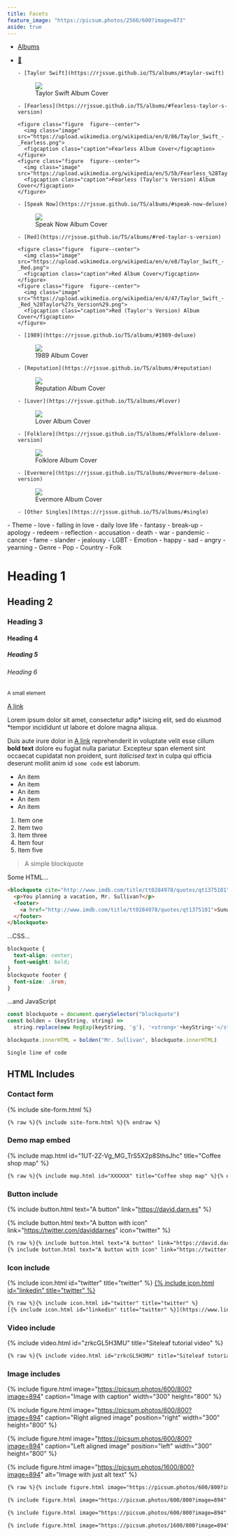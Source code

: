 ```yaml
---
title: Facets
feature_image: "https://picsum.photos/2560/600?image=873"
aside: true
---
```

- [Albums](https://rjssue.github.io/TS/albums/)
<ul class="accordion" data-accordion>
  <li class="accordion-navigation">
  <a href="#foldable"> 🔽 </a>
  <div id="foldable">

    - [Taylor Swift](https://rjssue.github.io/TS/albums/#taylor-swift)

  <figure class="figure  figure--center">
    <img class="image" src="https://upload.wikimedia.org/wikipedia/zh/0/00/Taylor_Swift_album.jpg">
    <figcaption class="caption">Taylor Swift Album Cover</figcaption>
  </figure>

    - [Fearless](https://rjssue.github.io/TS/albums/#fearless-taylor-s-version)

    <figure class="figure  figure--center">
      <img class="image" src="https://upload.wikimedia.org/wikipedia/en/8/86/Taylor_Swift_-_Fearless.png">
      <figcaption class="caption">Fearless Album Cover</figcaption>
    </figure>
    <figure class="figure  figure--center">
      <img class="image" src="https://upload.wikimedia.org/wikipedia/en/5/5b/Fearless_%28Taylor%27s_Version%29_%282021_album_cover%29_by_Taylor_Swift.png">
      <figcaption class="caption">Fearless (Taylor's Version) Album Cover</figcaption>
    </figure>

    - [Speak Now](https://rjssue.github.io/TS/albums/#speak-now-deluxe)

  <figure class="figure  figure--center">
    <img class="image" src="https://upload.wikimedia.org/wikipedia/en/8/8f/Taylor_Swift_-_Speak_Now_cover.png">
    <figcaption class="caption">Speak Now Album Cover</figcaption>
  </figure>

    - [Red](https://rjssue.github.io/TS/albums/#red-taylor-s-version)

    <figure class="figure  figure--center">
      <img class="image" src="https://upload.wikimedia.org/wikipedia/en/e/e8/Taylor_Swift_-_Red.png">
      <figcaption class="caption">Red Album Cover</figcaption>
    </figure>
    <figure class="figure  figure--center">
      <img class="image" src="https://upload.wikimedia.org/wikipedia/en/4/47/Taylor_Swift_-_Red_%28Taylor%27s_Version%29.png">
      <figcaption class="caption">Red (Taylor's Version) Album Cover</figcaption>
    </figure>

    - [1989](https://rjssue.github.io/TS/albums/#1989-deluxe)

  <figure class="figure  figure--center">
    <img class="image" src="https://upload.wikimedia.org/wikipedia/en/f/f6/Taylor_Swift_-_1989.png">
    <figcaption class="caption">1989 Album Cover</figcaption>
  </figure>

    - [Reputation](https://rjssue.github.io/TS/albums/#reputation)

  <figure class="figure  figure--center">
    <img class="image" src="https://upload.wikimedia.org/wikipedia/en/f/f2/Taylor_Swift_-_Reputation.png">
    <figcaption class="caption">Reputation Album Cover</figcaption>
  </figure>

    - [Lover](https://rjssue.github.io/TS/albums/#lover)

  <figure class="figure  figure--center">
    <img class="image" src="https://upload.wikimedia.org/wikipedia/en/c/cd/Taylor_Swift_-_Lover.png">
    <figcaption class="caption">Lover Album Cover</figcaption>
  </figure>

    - [Folklore](https://rjssue.github.io/TS/albums/#folklore-deluxe-version)

  <figure class="figure  figure--center">
    <img class="image" src="https://upload.wikimedia.org/wikipedia/en/f/f8/Taylor_Swift_-_Folklore.png">
    <figcaption class="caption">Folklore Album Cover</figcaption>
  </figure>

    - [Evermore](https://rjssue.github.io/TS/albums/#evermore-deluxe-version)

  <figure class="figure  figure--center">
    <img class="image" src="https://upload.wikimedia.org/wikipedia/en/0/0a/Taylor_Swift_-_Evermore.png">
    <figcaption class="caption">Evermore Album Cover</figcaption>
  </figure>

    - [Other Singles](https://rjssue.github.io/TS/albums/#single)

  </div>
  </li>
</ul>
<script>
$(document).ready(function() {
    $(document).foundation();
})
</script>
- Theme
    - love
        - falling in love
        - daily love life
        - fantasy
    - break-up
        - apology
        - redeem
        - reflection
        - accusation
    - death
        - war
        - pandemic
        - cancer
    - fame
        - slander
        - jealousy
    - LGBT
- Emotion
    - happy
    - sad
    - angry
    - yearning
- Genre
    - Pop
    - Country
    - Folk




# Heading 1

## Heading 2

### Heading 3

#### Heading 4

##### Heading 5

###### Heading 6

<small>A small element</small>

[A link](https://david.darn.es "A link")

Lorem ipsum dolor sit amet, consectetur adip* isicing elit, sed do eiusmod *tempor incididunt ut labore et dolore magna aliqua.

Duis aute irure dolor in [A link](https://david.darn.es "A link") reprehenderit in voluptate velit esse cillum **bold text** dolore eu fugiat nulla pariatur. Excepteur span element sint occaecat cupidatat non proident, sunt _italicised text_ in culpa qui officia deserunt mollit anim id `some code` est laborum.

* An item
* An item
* An item
* An item
* An item

1. Item one
2. Item two
3. Item three
4. Item four
5. Item five

> A simple blockquote

Some HTML...

``` html
<blockquote cite="http://www.imdb.com/title/tt0284978/quotes/qt1375101">
  <p>You planning a vacation, Mr. Sullivan?</p>
  <footer>
    <a href="http://www.imdb.com/title/tt0284978/quotes/qt1375101">Sunways Security Guard</a>
  </footer>
</blockquote>
```

...CSS...

``` css
blockquote {
  text-align: center;
  font-weight: bold;
}
blockquote footer {
  font-size: .8rem;
}
```

...and JavaScript

``` js
const blockquote = document.querySelector("blockquote")
const bolden = (keyString, string) =>
  string.replace(new RegExp(keyString, 'g'), '<strong>'+keyString+'</strong>')

blockquote.innerHTML = bolden("Mr. Sullivan", blockquote.innerHTML)
```

`Single line of code`

## HTML Includes

### Contact form

{% include site-form.html %}

``` html
{% raw %}{% include site-form.html %}{% endraw %}
```

### Demo map embed

{% include map.html id="1UT-2Z-Vg_MG_TrS5X2p8SthsJhc" title="Coffee shop map" %}

``` html
{% raw %}{% include map.html id="XXXXXX" title="Coffee shop map" %}{% endraw %}
```

### Button include

{% include button.html text="A button" link="https://david.darn.es" %}

{% include button.html text="A button with icon" link="https://twitter.com/daviddarnes" icon="twitter" %}

``` html
{% raw %}{% include button.html text="A button" link="https://david.darn.es" %}
{% include button.html text="A button with icon" link="https://twitter.com/daviddarnes" icon="twitter" %}{% endraw %}
```

### Icon include

{% include icon.html id="twitter" title="twitter" %} [{% include icon.html id="linkedin" title="twitter" %}](https://www.linkedin.com/in/daviddarnes)

``` html
{% raw %}{% include icon.html id="twitter" title="twitter" %}
[{% include icon.html id="linkedin" title="twitter" %}](https://www.linkedin.com/in/daviddarnes){% endraw %}
```

### Video include

{% include video.html id="zrkcGL5H3MU" title="Siteleaf tutorial video" %}

``` html
{% raw %}{% include video.html id="zrkcGL5H3MU" title="Siteleaf tutorial video" %}{% endraw %}
```


### Image includes

{% include figure.html image="https://picsum.photos/600/800?image=894" caption="Image with caption" width="300" height="800" %}

{% include figure.html image="https://picsum.photos/600/800?image=894" caption="Right aligned image" position="right" width="300" height="800" %}

{% include figure.html image="https://picsum.photos/600/800?image=894" caption="Left aligned image" position="left" width="300" height="800" %}

{% include figure.html image="https://picsum.photos/1600/800?image=894" alt="Image with just alt text" %}

``` html
{% raw %}{% include figure.html image="https://picsum.photos/600/800?image=894" caption="Image with caption" width="300" height="800" %}

{% include figure.html image="https://picsum.photos/600/800?image=894" caption="Right aligned image" position="right" width="300" height="800" %}

{% include figure.html image="https://picsum.photos/600/800?image=894" caption="Left aligned image" position="left" width="300" height="800" %}

{% include figure.html image="https://picsum.photos/1600/800?image=894" alt="Image with just alt text" %}{% endraw %}
```
